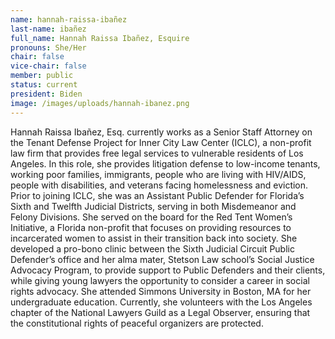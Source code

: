 ```yaml
---
name: hannah-raissa-ibañez
last-name: ibañez
full_name: Hannah Raissa Ibañez, Esquire
pronouns: She/Her
chair: false
vice-chair: false
member: public
status: current
president: Biden
image: /images/uploads/hannah-ibanez.png
---
```

Hannah Raissa Ibañez, Esq. currently works as a Senior Staff Attorney on the Tenant Defense Project for Inner City Law Center (ICLC), a non-profit law firm that provides free legal services to vulnerable residents of Los Angeles.  In this role, she provides litigation defense to low-income tenants, working poor families, immigrants, people who are living with HIV/AIDS, people with disabilities, and veterans facing homelessness and eviction.  Prior to joining ICLC, she was an Assistant Public Defender for Florida’s Sixth and Twelfth Judicial Districts, serving in both Misdemeanor and Felony Divisions.  She served on the board for the Red Tent Women’s Initiative, a Florida non-profit that focuses on providing resources to incarcerated women to assist in their transition back into society.  She developed a pro-bono clinic between the Sixth Judicial Circuit Public Defender’s office and her alma mater, Stetson Law school’s Social Justice Advocacy Program, to provide support to Public Defenders and their clients, while giving young lawyers the opportunity to consider a career in social rights advocacy.  She attended Simmons University in Boston, MA for her undergraduate education. Currently, she volunteers with the Los Angeles chapter of the National Lawyers Guild as a Legal Observer, ensuring that the constitutional rights of peaceful organizers are protected.  